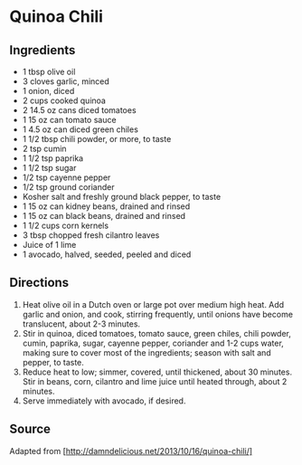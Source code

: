 # Quinoa Chili

## Ingredients

* 1 tbsp olive oil
* 3 cloves garlic, minced
* 1 onion, diced
* 2 cups cooked quinoa
* 2 14.5 oz cans diced tomatoes
* 1 15 oz can tomato sauce
* 1 4.5 oz can diced green chiles
* 1 1/2 tbsp chili powder, or more, to taste
* 2 tsp cumin
* 1 1/2 tsp paprika
* 1 1/2 tsp sugar
* 1/2 tsp cayenne pepper
* 1/2 tsp ground coriander
* Kosher salt and freshly ground black pepper, to taste
* 1 15 oz can kidney beans, drained and rinsed
* 1 15 oz can black beans, drained and rinsed
* 1 1/2 cups corn kernels
* 3 tbsp chopped fresh cilantro leaves
* Juice of 1 lime
* 1 avocado, halved, seeded, peeled and diced

## Directions

1. Heat olive oil in a Dutch oven or large pot over medium high heat. Add garlic and onion, and cook, stirring frequently, until onions have become translucent, about 2-3 minutes.
2. Stir in quinoa, diced tomatoes, tomato sauce, green chiles, chili powder, cumin, paprika, sugar, cayenne pepper, coriander and 1-2 cups water, making sure to cover most of the ingredients; season with salt and pepper, to taste.
3. Reduce heat to low; simmer, covered, until thickened, about 30 minutes. Stir in beans, corn, cilantro and lime juice until heated through, about 2 minutes.
4. Serve immediately with avocado, if desired.

## Source

Adapted from [http://damndelicious.net/2013/10/16/quinoa-chili/]